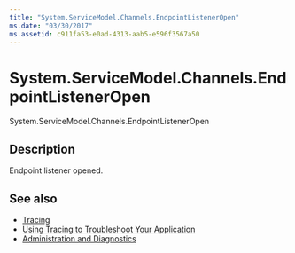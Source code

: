 ```yaml
---
title: "System.ServiceModel.Channels.EndpointListenerOpen"
ms.date: "03/30/2017"
ms.assetid: c911fa53-e0ad-4313-aab5-e596f3567a50
---
```

# System.ServiceModel.Channels.EndpointListenerOpen
System.ServiceModel.Channels.EndpointListenerOpen  
  
## Description  
 Endpoint listener opened.  
  
## See also

- [Tracing](index.md)
- [Using Tracing to Troubleshoot Your Application](using-tracing-to-troubleshoot-your-application.md)
- [Administration and Diagnostics](../index.md)
